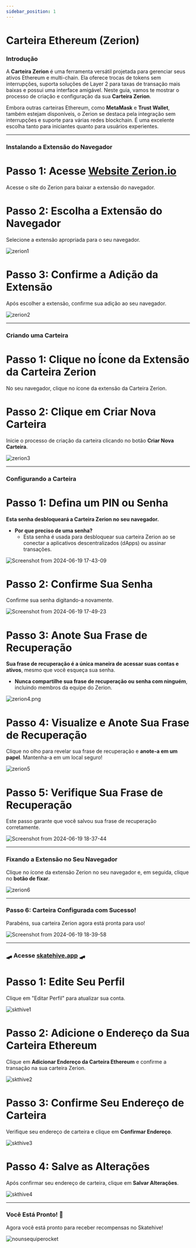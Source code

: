 ```yaml
---
sidebar_position: 1
---
```


# Carteira Ethereum (Zerion)

### Introdução
A **Carteira Zerion** é uma ferramenta versátil projetada para gerenciar seus ativos Ethereum e multi-chain. Ela oferece trocas de tokens sem interrupções, suporta soluções de Layer 2 para taxas de transação mais baixas e possui uma interface amigável. Neste guia, vamos te mostrar o processo de criação e configuração da sua **Carteira Zerion**.

Embora outras carteiras Ethereum, como **MetaMask** e **Trust Wallet**, também estejam disponíveis, o Zerion se destaca pela integração sem interrupções e suporte para várias redes blockchain. É uma excelente escolha tanto para iniciantes quanto para usuários experientes.

---

### Instalando a Extensão do Navegador

# Passo 1: Acesse <a href="https://zerion.io/download" class="button-link" target="_blank">**Website Zerion.io**</a>

Acesse o site do Zerion para baixar a extensão do navegador.

# Passo 2: Escolha a Extensão do Navegador
Selecione a extensão apropriada para o seu navegador.

![zerion1](https://hackmd.io/_uploads/BJEu_hgI0.png)

# Passo 3: Confirme a Adição da Extensão
Após escolher a extensão, confirme sua adição ao seu navegador.

![zerion2](https://hackmd.io/_uploads/B1p1Jpg80.png)

---

### Criando uma Carteira

# Passo 1: Clique no Ícone da Extensão da Carteira Zerion
No seu navegador, clique no ícone da extensão da Carteira Zerion.

# Passo 2: Clique em **Criar Nova Carteira**
Inicie o processo de criação da carteira clicando no botão **Criar Nova Carteira**.

![zerion3](https://hackmd.io/_uploads/HJJ1bpgUR.png)

---

### Configurando a Carteira

# Passo 1: Defina um PIN ou Senha
**Esta senha desbloqueará a Carteira Zerion no seu navegador.**

- **Por que preciso de uma senha?**
  - Esta senha é usada para desbloquear sua carteira Zerion ao se conectar a aplicativos descentralizados (dApps) ou assinar transações.

![Screenshot from 2024-06-19 17-43-09](https://hackmd.io/_uploads/Hy8bQplUC.png)

# Passo 2: Confirme Sua Senha
Confirme sua senha digitando-a novamente.

![Screenshot from 2024-06-19 17-49-23](https://hackmd.io/_uploads/Sk__Epx8R.png)

# Passo 3: Anote Sua Frase de Recuperação
**Sua frase de recuperação é a única maneira de acessar suas contas e ativos**, mesmo que você esqueça sua senha.

- **Nunca compartilhe sua frase de recuperação ou senha com ninguém**, incluindo membros da equipe do Zerion.

![zerion4.png](https://hackmd.io/_uploads/rJc9U6gLC.png)

# Passo 4: Visualize e Anote Sua Frase de Recuperação
Clique no olho para revelar sua frase de recuperação e **anote-a em um papel**. Mantenha-a em um local seguro!

![zerion5](https://hackmd.io/_uploads/HJuvhalL0.png)

# Passo 5: Verifique Sua Frase de Recuperação
Este passo garante que você salvou sua frase de recuperação corretamente.

![Screenshot from 2024-06-19 18-37-44](https://hackmd.io/_uploads/SJHUXReUR.png)

---

### Fixando a Extensão no Seu Navegador

Clique no ícone da extensão Zerion no seu navegador e, em seguida, clique no **botão de fixar**.

![zerion6](https://hackmd.io/_uploads/HJ4F4ReUA.png)

---

### Passo 6: Carteira Configurada com Sucesso!
Parabéns, sua carteira Zerion agora está pronta para uso!

![Screenshot from 2024-06-19 18-39-58](https://hackmd.io/_uploads/HyBoSAgIA.png)

---

### 🛹 Acesse [skatehive.app](https://www.skatehive.app/) 🛹

# Passo 1: Edite Seu Perfil
Clique em "Editar Perfil" para atualizar sua conta.

![skthive1](https://hackmd.io/_uploads/B1mnon_IR.png)

# Passo 2: Adicione o Endereço da Sua Carteira Ethereum
Clique em **Adicionar Endereço da Carteira Ethereum** e confirme a transação na sua carteira Zerion.

![skthive2](https://hackmd.io/_uploads/HyrJbkK8R.png)

# Passo 3: Confirme Seu Endereço de Carteira
Verifique seu endereço de carteira e clique em **Confirmar Endereço**.

![skthive3](https://hackmd.io/_uploads/HkBLWJY8R.png)

# Passo 4: Salve as Alterações
Após confirmar seu endereço de carteira, clique em **Salvar Alterações**.

![skthive4](https://hackmd.io/_uploads/rkH1Q1tIA.png)

---

### Você Está Pronto! 🎉
Agora você está pronto para receber recompensas no Skatehive!

![nounsequiperocket](https://hackmd.io/_uploads/B1kSOkGIC.gif)
